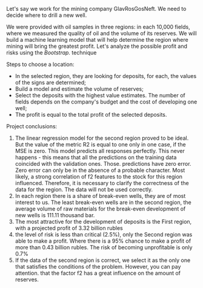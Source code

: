 Let's say we work for the mining company GlavRosGosNeft. We need to decide where to drill a new well.

We were provided with oil samples in three regions: in each 10,000 fields, where we measured the quality of oil and the volume of its reserves. We will build a machine learning model that will help determine the region where mining will bring the greatest profit. Let's analyze the possible profit and risks using the *Bootstrap.* technique

Steps to choose a location:

- In the selected region, they are looking for deposits, for each, the values of the signs are determined;
- Build a model and estimate the volume of reserves;
- Select the deposits with the highest value estimates. The number of fields depends on the company's budget and the cost of developing one well;
- The profit is equal to the total profit of the selected deposits.

Project conclusions:
1. The linear regression model for the second region proved to be ideal. But the value of the metric R2 is equal to one only in one case, if the MSE is zero. This model predicts all responses perfectly. This never happens - this means that all the predictions on the training data coincided with the validation ones. Those. predictions have zero error. Zero error can only be in the absence of a probable character. Most likely, a strong correlation of f2 features to the stock for this region influenced. Therefore, it is necessary to clarify the correctness of the data for the region. The data will not be used correctly.
2. In each region there is a share of break-even wells, they are of most interest to us. The least break-even wells are in the second region, the average volume of raw materials for the break-even development of new wells is 111.11 thousand bar.
3. The most attractive for the development of deposits is the First region, with a projected profit of 3.32 billion rubles
4. the level of risk is less than critical (2.5%), only the Second region was able to make a profit. Where there is a 95% chance to make a profit of more than 0.43 billion rubles. The risk of becoming unprofitable is only 0.7%
5. If the data of the second region is correct, we select it as the only one that satisfies the conditions of the problem. However, you can pay attention. that the factor f2 has a great influence on the amount of reserves.